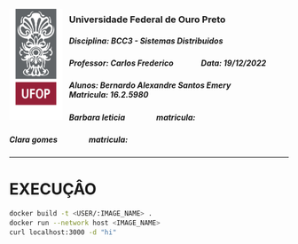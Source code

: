 <img 
    style="
        float: left; 
        height: 200px;
        margin-right: 12px;
    " 
    align="left"
    height="200"
    src="./assets/ufop.png" 
/>

### Universidade Federal de Ouro Preto
##### Disciplina: BCC3 - Sistemas Distribuidos
##### Professor: Carlos Frederico &nbsp; &nbsp; &nbsp; &nbsp; &nbsp; &nbsp; &nbsp; Data: 19/12/2022
##### Alunos: Bernardo Alexandre Santos Emery &nbsp; &nbsp; &nbsp; &nbsp; &nbsp; &nbsp; &nbsp; &nbsp; Matricula: 16.2.5980
##### Barbara leticia  &nbsp; &nbsp; &nbsp; &nbsp; &nbsp; &nbsp; &nbsp; &nbsp; matricula:
##### Clara gomes  &nbsp; &nbsp; &nbsp; &nbsp; &nbsp; &nbsp; &nbsp; &nbsp; matricula:
<hr/>

# EXECUÇÂO

```bash
docker build -t <USER/:IMAGE_NAME> .
docker run --network host <IMAGE_NAME>
curl localhost:3000 -d "hi"
```

